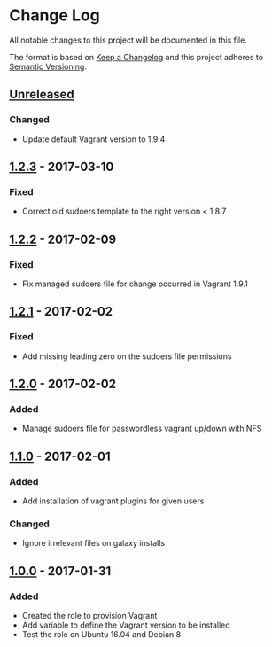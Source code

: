 # Change Log
All notable changes to this project will be documented in this file.

The format is based on [Keep a Changelog](http://keepachangelog.com/) 
and this project adheres to [Semantic Versioning](http://semver.org/).

## [Unreleased]
### Changed
- Update default Vagrant version to 1.9.4

## [1.2.3] - 2017-03-10
### Fixed
- Correct old sudoers template to the right version < 1.8.7

## [1.2.2] - 2017-02-09
### Fixed
- Fix managed sudoers file for change occurred in Vagrant 1.9.1

## [1.2.1] - 2017-02-02
### Fixed
- Add missing leading zero on the sudoers file permissions

## [1.2.0] - 2017-02-02
### Added
- Manage sudoers file for passwordless vagrant up/down with NFS

## [1.1.0] - 2017-02-01
### Added
- Add installation of vagrant plugins for given users

### Changed
- Ignore irrelevant files on galaxy installs

## [1.0.0] - 2017-01-31
### Added
- Created the role to provision Vagrant
- Add variable to define the Vagrant version to be installed
- Test the role on Ubuntu 16.04 and Debian 8

[Unreleased]: https://github.com/pixelart/ansible-role-vagrant/compare/1.2.3...HEAD
[1.2.3]: https://github.com/pixelart/ansible-role-vagrant/compare/1.2.3...1.2.3
[1.2.2]: https://github.com/pixelart/ansible-role-vagrant/compare/1.2.1...1.2.2
[1.2.1]: https://github.com/pixelart/ansible-role-vagrant/compare/1.2.0...1.2.1
[1.2.0]: https://github.com/pixelart/ansible-role-vagrant/compare/1.1.0...1.2.0
[1.1.0]: https://github.com/pixelart/ansible-role-vagrant/compare/1.0.0...1.1.0
[1.0.0]: https://github.com/pixelart/ansible-role-vagrant/compare/bafa1aa...1.0.0

